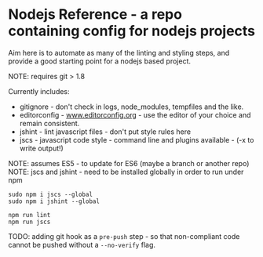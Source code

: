 # Nodejs Reference - a repo containing config for nodejs projects

Aim here is to automate as many of the linting and styling steps, and provide a good starting point for a nodejs based project.

NOTE: requires git > 1.8

Currently includes:

* gitignore - don't check in logs, node_modules, tempfiles and the like.
* editorconfig - www.editorconfig.org - use the editor of your choice and remain consistent.
* jshint - lint javascript files - don't put style rules here
* jscs - javascript code style - command line and plugins available - (-x to write output!)

NOTE: assumes ES5 - to update for ES6 (maybe a branch or another repo)
NOTE: jscs and jshint - need to be installed globally in order to run under npm

```
sudo npm i jscs --global
sudo npm i jshint --global

npm run lint
npm run jscs
```
 
TODO: adding git hook as a `pre-push` step - so that non-compliant code cannot be pushed without a `--no-verify` flag.
